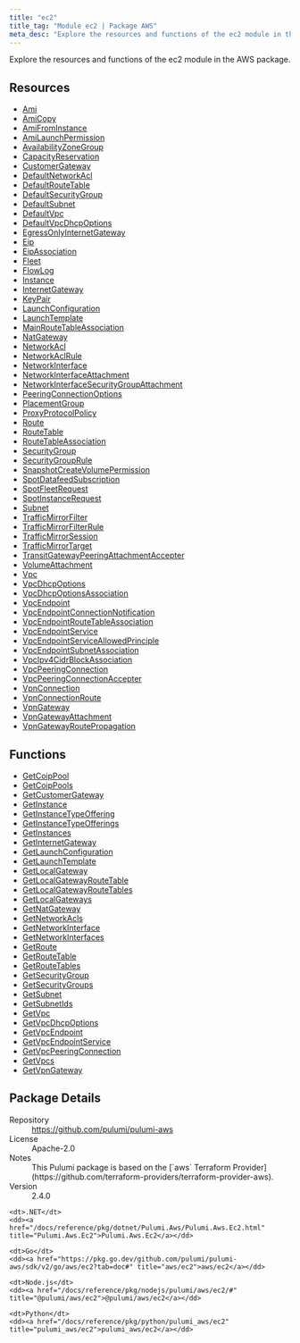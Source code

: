 ```yaml
---
title: "ec2"
title_tag: "Module ec2 | Package AWS"
meta_desc: "Explore the resources and functions of the ec2 module in the AWS package."
---
```


<!-- WARNING: this file was generated by Pulumi Docs Generator. -->
<!-- Do not edit by hand unless you're certain you know what you are doing! -->

Explore the resources and functions of the ec2 module in the AWS package.

<h2 id="resources">Resources</h2>
<ul class="api">
    <li><a href="ami" title="Ami"><span class="symbol resource"></span>Ami</a></li>
    <li><a href="amicopy" title="AmiCopy"><span class="symbol resource"></span>AmiCopy</a></li>
    <li><a href="amifrominstance" title="AmiFromInstance"><span class="symbol resource"></span>AmiFromInstance</a></li>
    <li><a href="amilaunchpermission" title="AmiLaunchPermission"><span class="symbol resource"></span>AmiLaunchPermission</a></li>
    <li><a href="availabilityzonegroup" title="AvailabilityZoneGroup"><span class="symbol resource"></span>AvailabilityZoneGroup</a></li>
    <li><a href="capacityreservation" title="CapacityReservation"><span class="symbol resource"></span>CapacityReservation</a></li>
    <li><a href="customergateway" title="CustomerGateway"><span class="symbol resource"></span>CustomerGateway</a></li>
    <li><a href="defaultnetworkacl" title="DefaultNetworkAcl"><span class="symbol resource"></span>DefaultNetworkAcl</a></li>
    <li><a href="defaultroutetable" title="DefaultRouteTable"><span class="symbol resource"></span>DefaultRouteTable</a></li>
    <li><a href="defaultsecuritygroup" title="DefaultSecurityGroup"><span class="symbol resource"></span>DefaultSecurityGroup</a></li>
    <li><a href="defaultsubnet" title="DefaultSubnet"><span class="symbol resource"></span>DefaultSubnet</a></li>
    <li><a href="defaultvpc" title="DefaultVpc"><span class="symbol resource"></span>DefaultVpc</a></li>
    <li><a href="defaultvpcdhcpoptions" title="DefaultVpcDhcpOptions"><span class="symbol resource"></span>DefaultVpcDhcpOptions</a></li>
    <li><a href="egressonlyinternetgateway" title="EgressOnlyInternetGateway"><span class="symbol resource"></span>EgressOnlyInternetGateway</a></li>
    <li><a href="eip" title="Eip"><span class="symbol resource"></span>Eip</a></li>
    <li><a href="eipassociation" title="EipAssociation"><span class="symbol resource"></span>EipAssociation</a></li>
    <li><a href="fleet" title="Fleet"><span class="symbol resource"></span>Fleet</a></li>
    <li><a href="flowlog" title="FlowLog"><span class="symbol resource"></span>FlowLog</a></li>
    <li><a href="instance" title="Instance"><span class="symbol resource"></span>Instance</a></li>
    <li><a href="internetgateway" title="InternetGateway"><span class="symbol resource"></span>InternetGateway</a></li>
    <li><a href="keypair" title="KeyPair"><span class="symbol resource"></span>KeyPair</a></li>
    <li><a href="launchconfiguration" title="LaunchConfiguration"><span class="symbol resource"></span>LaunchConfiguration</a></li>
    <li><a href="launchtemplate" title="LaunchTemplate"><span class="symbol resource"></span>LaunchTemplate</a></li>
    <li><a href="mainroutetableassociation" title="MainRouteTableAssociation"><span class="symbol resource"></span>MainRouteTableAssociation</a></li>
    <li><a href="natgateway" title="NatGateway"><span class="symbol resource"></span>NatGateway</a></li>
    <li><a href="networkacl" title="NetworkAcl"><span class="symbol resource"></span>NetworkAcl</a></li>
    <li><a href="networkaclrule" title="NetworkAclRule"><span class="symbol resource"></span>NetworkAclRule</a></li>
    <li><a href="networkinterface" title="NetworkInterface"><span class="symbol resource"></span>NetworkInterface</a></li>
    <li><a href="networkinterfaceattachment" title="NetworkInterfaceAttachment"><span class="symbol resource"></span>NetworkInterfaceAttachment</a></li>
    <li><a href="networkinterfacesecuritygroupattachment" title="NetworkInterfaceSecurityGroupAttachment"><span class="symbol resource"></span>NetworkInterfaceSecurityGroupAttachment</a></li>
    <li><a href="peeringconnectionoptions" title="PeeringConnectionOptions"><span class="symbol resource"></span>PeeringConnectionOptions</a></li>
    <li><a href="placementgroup" title="PlacementGroup"><span class="symbol resource"></span>PlacementGroup</a></li>
    <li><a href="proxyprotocolpolicy" title="ProxyProtocolPolicy"><span class="symbol resource"></span>ProxyProtocolPolicy</a></li>
    <li><a href="route" title="Route"><span class="symbol resource"></span>Route</a></li>
    <li><a href="routetable" title="RouteTable"><span class="symbol resource"></span>RouteTable</a></li>
    <li><a href="routetableassociation" title="RouteTableAssociation"><span class="symbol resource"></span>RouteTableAssociation</a></li>
    <li><a href="securitygroup" title="SecurityGroup"><span class="symbol resource"></span>SecurityGroup</a></li>
    <li><a href="securitygrouprule" title="SecurityGroupRule"><span class="symbol resource"></span>SecurityGroupRule</a></li>
    <li><a href="snapshotcreatevolumepermission" title="SnapshotCreateVolumePermission"><span class="symbol resource"></span>SnapshotCreateVolumePermission</a></li>
    <li><a href="spotdatafeedsubscription" title="SpotDatafeedSubscription"><span class="symbol resource"></span>SpotDatafeedSubscription</a></li>
    <li><a href="spotfleetrequest" title="SpotFleetRequest"><span class="symbol resource"></span>SpotFleetRequest</a></li>
    <li><a href="spotinstancerequest" title="SpotInstanceRequest"><span class="symbol resource"></span>SpotInstanceRequest</a></li>
    <li><a href="subnet" title="Subnet"><span class="symbol resource"></span>Subnet</a></li>
    <li><a href="trafficmirrorfilter" title="TrafficMirrorFilter"><span class="symbol resource"></span>TrafficMirrorFilter</a></li>
    <li><a href="trafficmirrorfilterrule" title="TrafficMirrorFilterRule"><span class="symbol resource"></span>TrafficMirrorFilterRule</a></li>
    <li><a href="trafficmirrorsession" title="TrafficMirrorSession"><span class="symbol resource"></span>TrafficMirrorSession</a></li>
    <li><a href="trafficmirrortarget" title="TrafficMirrorTarget"><span class="symbol resource"></span>TrafficMirrorTarget</a></li>
    <li><a href="transitgatewaypeeringattachmentaccepter" title="TransitGatewayPeeringAttachmentAccepter"><span class="symbol resource"></span>TransitGatewayPeeringAttachmentAccepter</a></li>
    <li><a href="volumeattachment" title="VolumeAttachment"><span class="symbol resource"></span>VolumeAttachment</a></li>
    <li><a href="vpc" title="Vpc"><span class="symbol resource"></span>Vpc</a></li>
    <li><a href="vpcdhcpoptions" title="VpcDhcpOptions"><span class="symbol resource"></span>VpcDhcpOptions</a></li>
    <li><a href="vpcdhcpoptionsassociation" title="VpcDhcpOptionsAssociation"><span class="symbol resource"></span>VpcDhcpOptionsAssociation</a></li>
    <li><a href="vpcendpoint" title="VpcEndpoint"><span class="symbol resource"></span>VpcEndpoint</a></li>
    <li><a href="vpcendpointconnectionnotification" title="VpcEndpointConnectionNotification"><span class="symbol resource"></span>VpcEndpointConnectionNotification</a></li>
    <li><a href="vpcendpointroutetableassociation" title="VpcEndpointRouteTableAssociation"><span class="symbol resource"></span>VpcEndpointRouteTableAssociation</a></li>
    <li><a href="vpcendpointservice" title="VpcEndpointService"><span class="symbol resource"></span>VpcEndpointService</a></li>
    <li><a href="vpcendpointserviceallowedprinciple" title="VpcEndpointServiceAllowedPrinciple"><span class="symbol resource"></span>VpcEndpointServiceAllowedPrinciple</a></li>
    <li><a href="vpcendpointsubnetassociation" title="VpcEndpointSubnetAssociation"><span class="symbol resource"></span>VpcEndpointSubnetAssociation</a></li>
    <li><a href="vpcipv4cidrblockassociation" title="VpcIpv4CidrBlockAssociation"><span class="symbol resource"></span>VpcIpv4CidrBlockAssociation</a></li>
    <li><a href="vpcpeeringconnection" title="VpcPeeringConnection"><span class="symbol resource"></span>VpcPeeringConnection</a></li>
    <li><a href="vpcpeeringconnectionaccepter" title="VpcPeeringConnectionAccepter"><span class="symbol resource"></span>VpcPeeringConnectionAccepter</a></li>
    <li><a href="vpnconnection" title="VpnConnection"><span class="symbol resource"></span>VpnConnection</a></li>
    <li><a href="vpnconnectionroute" title="VpnConnectionRoute"><span class="symbol resource"></span>VpnConnectionRoute</a></li>
    <li><a href="vpngateway" title="VpnGateway"><span class="symbol resource"></span>VpnGateway</a></li>
    <li><a href="vpngatewayattachment" title="VpnGatewayAttachment"><span class="symbol resource"></span>VpnGatewayAttachment</a></li>
    <li><a href="vpngatewayroutepropagation" title="VpnGatewayRoutePropagation"><span class="symbol resource"></span>VpnGatewayRoutePropagation</a></li>
</ul>

<h2 id="functions">Functions</h2>
<ul class="api">
    <li><a href="getcoippool" title="GetCoipPool"><span class="symbol function"></span>GetCoipPool</a></li>
    <li><a href="getcoippools" title="GetCoipPools"><span class="symbol function"></span>GetCoipPools</a></li>
    <li><a href="getcustomergateway" title="GetCustomerGateway"><span class="symbol function"></span>GetCustomerGateway</a></li>
    <li><a href="getinstance" title="GetInstance"><span class="symbol function"></span>GetInstance</a></li>
    <li><a href="getinstancetypeoffering" title="GetInstanceTypeOffering"><span class="symbol function"></span>GetInstanceTypeOffering</a></li>
    <li><a href="getinstancetypeofferings" title="GetInstanceTypeOfferings"><span class="symbol function"></span>GetInstanceTypeOfferings</a></li>
    <li><a href="getinstances" title="GetInstances"><span class="symbol function"></span>GetInstances</a></li>
    <li><a href="getinternetgateway" title="GetInternetGateway"><span class="symbol function"></span>GetInternetGateway</a></li>
    <li><a href="getlaunchconfiguration" title="GetLaunchConfiguration"><span class="symbol function"></span>GetLaunchConfiguration</a></li>
    <li><a href="getlaunchtemplate" title="GetLaunchTemplate"><span class="symbol function"></span>GetLaunchTemplate</a></li>
    <li><a href="getlocalgateway" title="GetLocalGateway"><span class="symbol function"></span>GetLocalGateway</a></li>
    <li><a href="getlocalgatewayroutetable" title="GetLocalGatewayRouteTable"><span class="symbol function"></span>GetLocalGatewayRouteTable</a></li>
    <li><a href="getlocalgatewayroutetables" title="GetLocalGatewayRouteTables"><span class="symbol function"></span>GetLocalGatewayRouteTables</a></li>
    <li><a href="getlocalgateways" title="GetLocalGateways"><span class="symbol function"></span>GetLocalGateways</a></li>
    <li><a href="getnatgateway" title="GetNatGateway"><span class="symbol function"></span>GetNatGateway</a></li>
    <li><a href="getnetworkacls" title="GetNetworkAcls"><span class="symbol function"></span>GetNetworkAcls</a></li>
    <li><a href="getnetworkinterface" title="GetNetworkInterface"><span class="symbol function"></span>GetNetworkInterface</a></li>
    <li><a href="getnetworkinterfaces" title="GetNetworkInterfaces"><span class="symbol function"></span>GetNetworkInterfaces</a></li>
    <li><a href="getroute" title="GetRoute"><span class="symbol function"></span>GetRoute</a></li>
    <li><a href="getroutetable" title="GetRouteTable"><span class="symbol function"></span>GetRouteTable</a></li>
    <li><a href="getroutetables" title="GetRouteTables"><span class="symbol function"></span>GetRouteTables</a></li>
    <li><a href="getsecuritygroup" title="GetSecurityGroup"><span class="symbol function"></span>GetSecurityGroup</a></li>
    <li><a href="getsecuritygroups" title="GetSecurityGroups"><span class="symbol function"></span>GetSecurityGroups</a></li>
    <li><a href="getsubnet" title="GetSubnet"><span class="symbol function"></span>GetSubnet</a></li>
    <li><a href="getsubnetids" title="GetSubnetIds"><span class="symbol function"></span>GetSubnetIds</a></li>
    <li><a href="getvpc" title="GetVpc"><span class="symbol function"></span>GetVpc</a></li>
    <li><a href="getvpcdhcpoptions" title="GetVpcDhcpOptions"><span class="symbol function"></span>GetVpcDhcpOptions</a></li>
    <li><a href="getvpcendpoint" title="GetVpcEndpoint"><span class="symbol function"></span>GetVpcEndpoint</a></li>
    <li><a href="getvpcendpointservice" title="GetVpcEndpointService"><span class="symbol function"></span>GetVpcEndpointService</a></li>
    <li><a href="getvpcpeeringconnection" title="GetVpcPeeringConnection"><span class="symbol function"></span>GetVpcPeeringConnection</a></li>
    <li><a href="getvpcs" title="GetVpcs"><span class="symbol function"></span>GetVpcs</a></li>
    <li><a href="getvpngateway" title="GetVpnGateway"><span class="symbol function"></span>GetVpnGateway</a></li>
</ul>

<h2 id="package-details">Package Details</h2>
<dl class="package-details">
	<dt>Repository</dt>
	<dd><a href="https://github.com/pulumi/pulumi-aws">https://github.com/pulumi/pulumi-aws</a></dd>
	<dt>License</dt>
	<dd>Apache-2.0</dd>
	<dt>Notes</dt>
	<dd>This Pulumi package is based on the [`aws` Terraform Provider](https://github.com/terraform-providers/terraform-provider-aws).</dd>
	<dt>Version</dt>
	<dd>2.4.0</dd>
</dl>



<dl class="tabular">

    <dt>.NET</dt>
    <dd><a href="/docs/reference/pkg/dotnet/Pulumi.Aws/Pulumi.Aws.Ec2.html" title="Pulumi.Aws.Ec2">Pulumi.Aws.Ec2</a></dd>

    <dt>Go</dt>
    <dd><a href="https://pkg.go.dev/github.com/pulumi/pulumi-aws/sdk/v2/go/aws/ec2?tab=doc#" title="aws/ec2">aws/ec2</a></dd>

    <dt>Node.js</dt>
    <dd><a href="/docs/reference/pkg/nodejs/pulumi/aws/ec2/#" title="@pulumi/aws/ec2">@pulumi/aws/ec2</a></dd>

    <dt>Python</dt>
    <dd><a href="/docs/reference/pkg/python/pulumi_aws/ec2" title="pulumi_aws/ec2">pulumi_aws/ec2</a></dd>

</dl>

